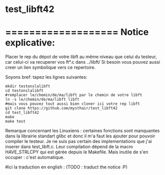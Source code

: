 # test_libft42
===================
Notice explicative:
===================

Placer le rep du dépot de votre libft au même niveau que celui du testeur, car celui-ci va recuperer vos ft*.c dans ../libft/ Si besoin vous pouvez aussi creer un lien symbolique vers ce repertoire.

Soyons bref: tapez les lignes suivantes:

	mkdir testonslalibft
	cd testonslalibft
	#remplacer le/chemin/de/ma/libft par le chemin de votre libft
	ln -s le/chemin/de/ma/libft libft
	#mais vous pouvez tout aussi bien cloner ici votre rep libft
	git clone https://github.com/mysthair/test_libft42
	cd test_libft42
	make
	make test

Remarque concernant les Linuxiens : certaines fonctions sont manquantes dans la librairie standart glibc et donc il m'a faut les ajouter pour pouvoir compiler le testeur. Je ne suis pas certain des implementations que j'ai inserer dans test_libft.c. Leur compilation dépend de la macro HAVE_STRLCPY qui est gérée depuis le Makefile. Mais inutile de s'en occuper : c'est automatique.

#ici la traduction en english :
(TODO : traduct the notice :P)
